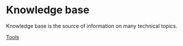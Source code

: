 Knowledge base
==============

Knowledge base is the source of information on many technical topics.

[Tools](tools/README.md)

